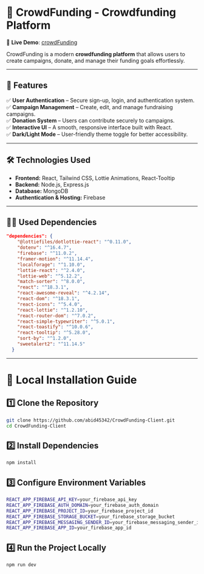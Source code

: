 # 🎉 CrowdFunding - Crowdfunding Platform  

🚀 **Live Demo**: [crowdFunding](https://crowd-funding-3cd40.web.app/)  

CrowdFunding is a modern **crowdfunding platform** that allows users to create campaigns, donate, and manage their funding goals effortlessly.

---

## 🌟 Features  
✅ **User Authentication** – Secure sign-up, login, and authentication system.  
✅ **Campaign Management** – Create, edit, and manage fundraising campaigns.  
✅ **Donation System** – Users can contribute securely to campaigns.  
✅ **Interactive UI** – A smooth, responsive interface built with React.  
✅ **Dark/Light Mode** – User-friendly theme toggle for better accessibility.  

---

## 🛠️ Technologies Used  
- **Frontend:** React, Tailwind CSS, Lottie Animations, React-Tooltip  
- **Backend:** Node.js, Express.js  
- **Database:** MongoDB  
- **Authentication & Hosting:** Firebase  

---
## 🧑‍💻 Used Dependencies 
```json
"dependencies": {
    "@lottiefiles/dotlottie-react": "^0.11.0",
    "dotenv": "^16.4.7",
    "firebase": "^11.0.2",
    "framer-motion": "^11.14.4",
    "localforage": "^1.10.0",
    "lottie-react": "^2.4.0",
    "lottie-web": "^5.12.2",
    "match-sorter": "^8.0.0",
    "react": "^18.3.1",
    "react-awesome-reveal": "^4.2.14",
    "react-dom": "^18.3.1",
    "react-icons": "^5.4.0",
    "react-lottie": "^1.2.10",
    "react-router-dom": "^7.0.2",
    "react-simple-typewriter": "^5.0.1",
    "react-toastify": "^10.0.6",
    "react-tooltip": "^5.28.0",
    "sort-by": "^1.2.0",
    "sweetalert2": "^11.14.5"
  }
```
---

# 🚀 Local Installation Guide

## **1️⃣ Clone the Repository**  
```sh
git clone https://github.com/abid45342/CrowdFunding-Client.git
cd CrowdFunding-Client 
```
## **2️⃣ Install Dependencies**
```sh
npm install
```
## **3️⃣ Configure Environment Variables**
```sh
REACT_APP_FIREBASE_API_KEY=your_firebase_api_key
REACT_APP_FIREBASE_AUTH_DOMAIN=your_firebase_auth_domain
REACT_APP_FIREBASE_PROJECT_ID=your_firebase_project_id
REACT_APP_FIREBASE_STORAGE_BUCKET=your_firebase_storage_bucket
REACT_APP_FIREBASE_MESSAGING_SENDER_ID=your_firebase_messaging_sender_id
REACT_APP_FIREBASE_APP_ID=your_firebase_app_id
```
## **4️⃣ Run the Project Locally**
```sh
npm run dev
```






